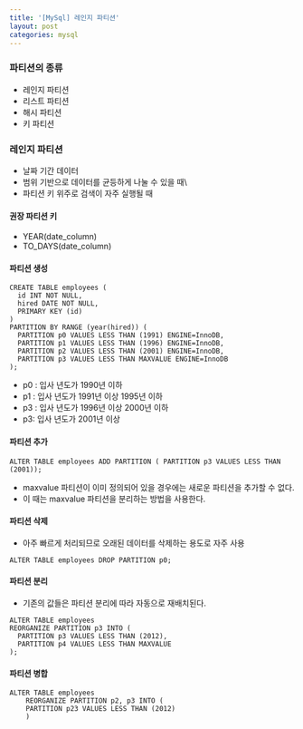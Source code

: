 ```yaml
---
title: '[MySql] 레인지 파티션'
layout: post
categories: mysql
---
```


### 파티션의 종류
- 레인지 파티션
- 리스트 파티션
- 해시 파티션
- 키 파티션

### 레인지 파티션
- 날짜 기간 데이터
- 범위 기반으로 데이터를 균등하게 나눌 수 있을 때\
- 파티션 키 위주로 검색이 자주 실행될 때

#### 권장 파티션 키
- YEAR(date_column) 
- TO_DAYS(date_column) 
 
#### 파티션 생성
 
```mysql
CREATE TABLE employees (
  id INT NOT NULL,
  hired DATE NOT NULL,
  PRIMARY KEY (id)
)
PARTITION BY RANGE (year(hired)) (
  PARTITION p0 VALUES LESS THAN (1991) ENGINE=InnoDB,
  PARTITION p1 VALUES LESS THAN (1996) ENGINE=InnoDB,
  PARTITION p2 VALUES LESS THAN (2001) ENGINE=InnoDB,
  PARTITION p3 VALUES LESS THAN MAXVALUE ENGINE=InnoDB 
);
```

- p0 : 입사 년도가  1990년 이하
- p1 : 입사 년도가 1991년 이상 1995년 이하
- p3 : 입사 년도가 1996년 이상 2000년 이하
- p3: 입사 년도가 2001년 이상

#### 파티션 추가

```mysql
ALTER TABLE employees ADD PARTITION ( PARTITION p3 VALUES LESS THAN (2001));
```

- maxvalue 파티션이 이미 정의되어 있을 경우에는 새로운 파티션을 추가할 수 없다.
- 이 때는 maxvalue 파티션을 분리하는 방법을 사용한다.

#### 파티션 삭제
- 아주 빠르게 처리되므로 오래된 데이터를 삭제하는 용도로 자주 사용

```mysql
ALTER TABLE employees DROP PARTITION p0;
```

#### 파티션 분리
- 기존의 값들은 파티션 분리에 따라 자동으로 재배치된다.

```mysql
ALTER TABLE employees
REORGANIZE PARTITION p3 INTO (
  PARTITION p3 VALUES LESS THAN (2012),
  PARTITION p4 VALUES LESS THAN MAXVALUE 
);
```

#### 파티션 병합

```mysql
ALTER TABLE employees 
    REORGANIZE PARTITION p2, p3 INTO (
    PARTITION p23 VALUES LESS THAN (2012)
    )

```